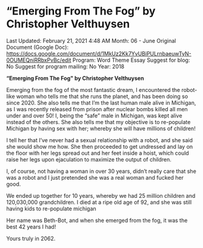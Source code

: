 # “Emerging From The Fog” by Christopher Velthuysen

Last Updated: February 21, 2021 4:48 AM
Month: 06 - June
Original Document (Google Doc): https://docs.google.com/document/d/1MkUz2Kk7YvUBiPULrnbaeuwTyN-0OUMEQniRRbxPvBc/edit
Program: Word Theme Essay
Suggest for blog: No
Suggest for program mailing: No
Year: 2018

**“Emerging From The Fog" by Christopher Velthuysen**

Emerging from the fog of the most fantastic dream, I encountered the robot-like woman who tells me that she runs the planet, and has been doing so since 2020. She also tells me that I’m the last human male alive in Michigan, as I was recently released from prison after nuclear bombs killed all men under and over 50! I, being the “safe” male in Michigan, was kept alive instead of the others. She also tells me that my objective is to re-populate Michigan by having sex with her; whereby she will have millions of children!

I tell her that I’ve never had a sexual relationship with a robot, and she said she would show me how. She then proceeded to get undressed and lay on the floor with her legs spread out and her feet inside a hoist, which could raise her legs upon ejaculation to maximize the output of children.

I, of course, not having a woman in over 30 years, didn’t really care that she was a robot and I just pretended she was a real woman and fucked her good.

We ended up together for 10 years, whereby we had 25 million children and 120,030,000 grandchildren. I died at a ripe old age of 92, and she was still having kids to re-populate michigan

Her name was Beth-Bot, and when she emerged from the fog, it was the best 42 years I had!

Yours truly in 2062.